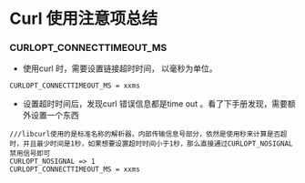 # Curl 使用注意项总结



### CURLOPT\_CONNECTTIMEOUT\_MS

* 使用curl 时，需要设置链接超时时间， 以毫秒为单位。

```text
CURLOPT_CONNECTTIMEOUT_MS = xxms
```

* 设置超时时间后，发现curl 错误信息都是time out 。看了下手册发现，需要额外设置一个东西

```text
///libcurl使用的是标准名称的解析器，内部传输信息号部分，依然是使用秒来计算是否超时，并且最少时间是1秒，如果想要设置超时时间小于1秒，那么直接通过CURLOPT_NOSIGNAL禁用信号即可
CURLOPT_NOSIGNAL => 1
CURLOPT_CONNECTTIMEOUT_MS = xxms
```

 

